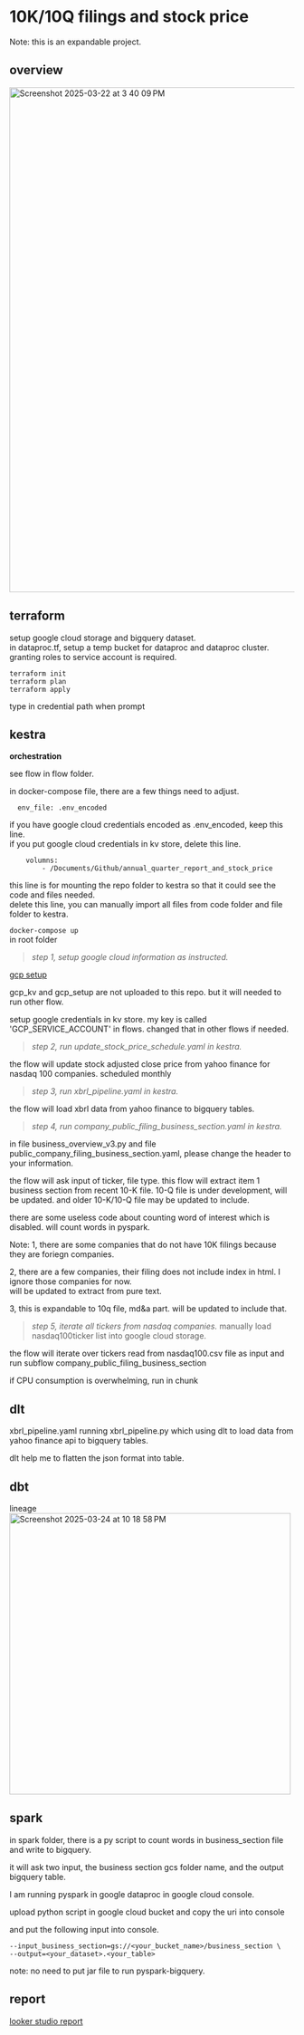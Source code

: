 # 10K/10Q filings and stock price

Note: this is an expandable project. 

## overview   
<img width="892" alt="Screenshot 2025-03-22 at 3 40 09 PM" src="https://github.com/user-attachments/assets/7479d356-8b55-4dcf-95e8-9f022b85eca1" />



## terraform   
setup google cloud storage and bigquery dataset.   
in dataproc.tf, setup a temp bucket for dataproc and dataproc cluster. 
granting roles to service account is required. 

```
terraform init
terraform plan
terraform apply
```
type in credential path when prompt


## kestra
**orchestration**

see flow in flow folder.     

in docker-compose file, there are a few things need to adjust.  

```
  env_file: .env_encoded
```
    
if you have google cloud credentials encoded as .env_encoded, keep this line.   
if you put google cloud credentials in kv store, delete this line.   
    
```
    volumns:      
        - /Documents/Github/annual_quarter_report_and_stock_price
```

    
this line is for mounting the repo folder to kestra so that it could see the code and files needed.    
delete this line, 
you can manually import all files from code folder and file folder to kestra.

`docker-compose up`   
in root folder

> *step 1, setup google cloud information as instructed.*
    
[gcp setup](https://github.com/DataTalksClub/data-engineering-zoomcamp/blob/main/02-workflow-orchestration/flows/05_gcp_setup.yaml)

gcp_kv and gcp_setup are not uploaded to this repo. but it will needed to run other flow. 

setup google credentials in kv store. my key is called 'GCP_SERVICE_ACCOUNT' in flows. changed that in other flows if needed. 

> *step 2, run update_stock_price_schedule.yaml in kestra.*

the flow will update stock adjusted close price from yahoo finance for nasdaq 100 companies. scheduled monthly   
    
> *step 3, run xbrl_pipeline.yaml in kestra.*

the flow will load xbrl data from yahoo finance to bigquery tables.    
    
> *step 4, run company_public_filing_business_section.yaml in kestra.*  

in file business_overview_v3.py and file public_company_filing_business_section.yaml, please change the header to your information.  

the flow will ask input of ticker, file type. this flow will extract item 1 business section from recent 10-K file. 10-Q file is under development, will be updated. and older 10-K/10-Q file may be updated to include. 

there are some useless code about counting word of interest which is disabled. will count words in pyspark.     

Note: 1, there are some companies that do not have 10K filings because they are foriegn companies.    

2, there are a few companies, their filing does not include index in html. I ignore those companies for now.    
will be updated to extract from pure text.   

3, this is expandable to 10q file, md&a part. will be updated to include that.   

> *step 5, iterate all tickers from nasdaq companies.*
manually load nasdaq100ticker list into google cloud storage.   

the flow will iterate over tickers read from nasdaq100.csv file as input and run subflow company_public_filing_business_section

if CPU consumption is overwhelming, run in chunk   

## dlt
xbrl_pipeline.yaml running xbrl_pipeline.py which using dlt to load data from yahoo finance api to bigquery tables. 

dlt help me to flatten the json format into table. 

## dbt
lineage   
<img width="497" alt="Screenshot 2025-03-24 at 10 18 58 PM" src="https://github.com/user-attachments/assets/9c740f80-e372-4093-87ec-635c2b9d14a7" />


## spark   
in spark folder, there is a py script to count words in business_section file and write to bigquery. 

it will ask two input, the business section gcs folder name, and the output bigquery table. 

I am running pyspark in google dataproc in google cloud console. 

upload python script in google cloud bucket and copy the uri into console

and put the following input into console.    

```
--input_business_section=gs://<your_bucket_name>/business_section \
--output=<your_dataset>.<your_table>
```

note: no need to put jar file to run pyspark-bigquery.    

## report

[looker studio report](https://lookerstudio.google.com/embed/reporting/314d368e-4ed1-495e-b4d4-f6e63ca9b898/page/tEnnC)
